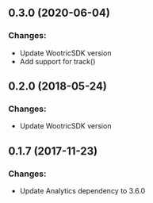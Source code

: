 ## 0.3.0 (2020-06-04)

### Changes:

- Update WootricSDK version
- Add support for track()

## 0.2.0 (2018-05-24)

### Changes:

- Update WootricSDK version

## 0.1.7 (2017-11-23)

### Changes:

- Update Analytics dependency to 3.6.0
